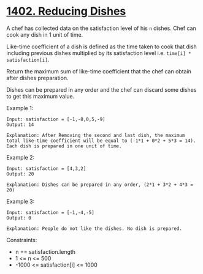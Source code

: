 # [1402. Reducing Dishes](https://leetcode.com/problems/reducing-dishes/)
 
A chef has collected data on the satisfaction level of his `n` dishes. Chef can cook any dish in 1 unit of time.

Like-time coefficient of a dish is defined as the time taken to cook that dish including previous dishes multiplied by its satisfaction level i.e. `time[i] * satisfaction[i]`.

Return the maximum sum of like-time coefficient that the chef can obtain after dishes preparation.

Dishes can be prepared in any order and the chef can discard some dishes to get this maximum value.

 
Example 1:

    Input: satisfaction = [-1,-8,0,5,-9]
    Output: 14

    Explanation: After Removing the second and last dish, the maximum total like-time coefficient will be equal to (-1*1 + 0*2 + 5*3 = 14).
    Each dish is prepared in one unit of time.

Example 2:

    Input: satisfaction = [4,3,2]
    Output: 20

    Explanation: Dishes can be prepared in any order, (2*1 + 3*2 + 4*3 = 20)

Example 3:

    Input: satisfaction = [-1,-4,-5]
    Output: 0

    Explanation: People do not like the dishes. No dish is prepared.
 

Constraints:

* n == satisfaction.length
* 1 <= n <= 500
* -1000 <= satisfaction[i] <= 1000